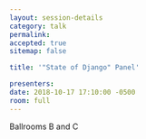 ```yaml
---
layout: session-details
category: talk
permalink:
accepted: true
sitemap: false

title: '"State of Django" Panel'

presenters:
date: 2018-10-17 17:10:00 -0500
room: full
---
```

Ballrooms B and C
